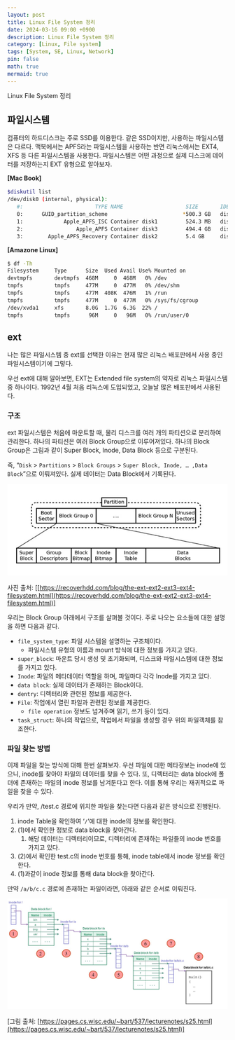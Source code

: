 ```yaml
---
layout: post
title: Linux File System 정리
date: 2024-03-16 09:00 +0900 
description: Linux File System 정리
category: [Linux, File system] 
tags: [System, SE, Linux, Network]
pin: false
math: true
mermaid: true
---
```

Linux File System 정리
<!--more-->


## 파일시스템


컴퓨터의 하드디스크는 주로 SSD를 이용한다. 같은 SSD이지만, 사용하는 파일시스템은 다르다. 맥북에서는 APFS라는 파일시스템을 사용하는 반면 리눅스에서는 EXT4, XFS 등 다른 파일시스템을 사용한다. 파일시스템은 어떤 과정으로 실제 디스크에 데이터를 저장하는지 EXT 유형으로 알아보자.


**[Mac Book]**


```bash
$diskutil list
/dev/disk0 (internal, physical):
   #:                       TYPE NAME                    SIZE       IDENTIFIER
   0:      GUID_partition_scheme                        *500.3 GB   disk0
   1:             Apple_APFS_ISC Container disk1         524.3 MB   disk0s1
   2:                 Apple_APFS Container disk3         494.4 GB   disk0s2
   3:        Apple_APFS_Recovery Container disk2         5.4 GB     disk0s3
```


**[Amazone Linux]**


```bash
$ df -Th
Filesystem     Type      Size  Used Avail Use% Mounted on
devtmpfs       devtmpfs  468M     0  468M   0% /dev
tmpfs          tmpfs     477M     0  477M   0% /dev/shm
tmpfs          tmpfs     477M  408K  476M   1% /run
tmpfs          tmpfs     477M     0  477M   0% /sys/fs/cgroup
/dev/xvda1     xfs       8.0G  1.7G  6.3G  22% /
tmpfs          tmpfs      96M     0   96M   0% /run/user/0
```


## ext


나는 많은 파일시스템 중 ext를 선택한 이유는 현재 많은 리눅스 배포판에서 사용 중인 파일시스템이기에 그렇다.


우선 ext에 대해 알아보면, EXT는 Extended file system의 약자로 리눅스 파일시스템 중 하나이다. 1992년 4월 처음 리눅스에 도입되었고, 오늘날 많은 배포판에서 사용된다. 


### 구조


ext 파일시스템은 처음에 마운트할 때, 물리 디스크를 여러 개의 파티션으로 분리하여 관리한다. 하나의 파티션은 여러 Block Group으로 이루어져있다. 하나의 Block Group은 그림과 같이 Super Block, Inode, Data Block 등으로 구분된다.


즉, “`Disk` > `Partitions` > `Block Groups` > `Super Block, Inode, … ,Data Block`”으로 이뤄져있다. 실제 데이터는 Data Block에서 기록된다.


![structure.webp](/assets/img/post/Linux%20File%20System%20정리/2.webp)


사진 출처: [[https://recoverhdd.com/blog/the-ext-ext2-ext3-ext4-filesystem.html](https://recoverhdd.com/blog/the-ext-ext2-ext3-ext4-filesystem.html)]


우리는 Block Group 아래에서 구조를 살펴볼 것이다. 주로 나오는 요소들에 대한 설명을 하면 다음과 같다.

- `file_system_type`: 파일 시스템을 설명하는 구조체이다.
	- 파일시스템 유형의 이름과 mount 방식에 대한 정보를 가지고 있다.
- `super_block`: 마운트 당시 생성 및 초기화되며, 디스크와 파일시스템에 대한 정보를 가지고 있다.
- `Inode`: 파일의 메타데이터 역할을 하며, 파일마다 각각 Inode를 가지고 있다.
- `data block`: 실제 데이터가 존재하는 Block이다.
- `dentry`: 디렉터리와 관련된 정보를 제공한다.
- `File`: 작업에서 열린 파일과 관련된 정보를 제공한다.
	- `file operation` 정보도 넘겨주며 읽기, 쓰기 등이 있다.
- `task_struct`: 하나의 작업으로, 작업에서 파일을 생성할 경우 위의 파일객체를 참조한다.

### 파일 찾는 방법


이제 파일을 찾는 방식에 대해 한번 살펴보자. 우선 파일에 대한 메타정보는 inode에 있으니, inode를 찾아야 파일의 데이터를 찾을 수 있다. 또, 디렉터리는 data block에 폴더에 존재하는 파일의 inode 정보를 남겨둔다고 한다. 이를 통해 우리는 재귀적으로 파일을 찾을 수 있다.


우리가 만약, /test.c 경로에 위치한 파일을 찾는다면 다음과 같은 방식으로 진행된다. 

1. inode Table을 확인하여 ‘`/`’에 대한 inode의 정보를 확인한다.
2. (1)에서 확인한 정보로 data block을 찾아간다.
	1. 해당 데이터는 디렉터리이므로, 디렉터리에 존재하는 파일들의 inode 번호를 가지고 있다.
3. (2)에서 확인한 test.c의 inode 번호를 통해, inode table에서 inode 정보를 확인한다.
4. (1)과같이 inode 정보를 통해 data block을 찾아간다.

만약 `/a/b/c.c` 경로에 존재하는 파일이라면, 아래와 같은 순서로 이뤄진다. 


![dirinode.jpg](/assets/img/post/Linux%20File%20System%20정리/4.jpg)


[그림 출처: [https://pages.cs.wisc.edu/~bart/537/lecturenotes/s25.html](https://pages.cs.wisc.edu/~bart/537/lecturenotes/s25.html)]

